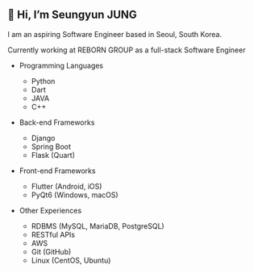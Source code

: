 ## 👋 Hi, I’m Seungyun JUNG

I am an aspiring Software Engineer based in Seoul, South Korea.

Currently working at REBORN GROUP as a full-stack Software Engineer

- Programming Languages
  * Python
  * Dart
  * JAVA
  * C++

 - Back-end Frameworks
   * Django
   * Spring Boot
   * Flask (Quart)
  
- Front-end Frameworks
   * Flutter (Android, iOS)
   * PyQt6 (Windows, macOS)
 
- Other Experiences
  * RDBMS (MySQL, MariaDB, PostgreSQL)
  * RESTful APIs
  * AWS
  * Git (GitHub)
  * Linux (CentOS, Ubuntu)

<!---
seungyun-jung/seungyun-jung is a ✨ special ✨ repository because its `README.md` (this file) appears on your GitHub profile.
You can click the Preview link to take a look at your changes.
--->
